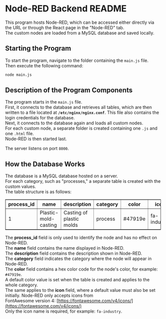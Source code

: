 # Node-RED Backend README

This program hosts Node-RED, which can be accessed either directly via the URL or through the React page in the "Node-RED" tab.  
The custom nodes are loaded from a MySQL database and saved locally.

## Starting the Program

To start the program, navigate to the folder containing the `main.js` file.  
Then execute the following command:  
```bash
node main.js
```

## Description of the Program Components

The program starts in the `main.js` file.  
First, it connects to the database and retrieves all tables, which are then written to a file located at **`/etc/nginx/nginx.conf`**. This file also contains the login credentials for the database.  
Next, it connects to the database again and loads all custom nodes.  
For each custom node, a separate folder is created containing one `.js` and one `.html` file.  
Node-RED is then started last.  

The server listens on port `8000`.

## How the Database Works

The database is a MySQL database hosted on a server.  
For each category, such as "processes," a separate table is created with the custom values.  
The table structure is as follows:

<table border="1">
  <tr>
    <th>process_id</th>
    <th>name</th>
    <th>description</th>
    <th>category</th>
    <th>color</th>
    <th>icon</th>
  </tr>
  <tr>
    <td>1</td>
    <td>Plastic-mold-casting</td>
    <td>Casting of plastic molds</td>
    <td>process</td>
    <td>#47919e</td>
    <td>fa-industry</td>
  </tr>
</table>

The **process_id** field is only used to identify the node and has no effect on Node-RED.  
The **name** field contains the name displayed in Node-RED.  
The **description** field contains the description shown in Node-RED.  
The **category** field indicates the category where the node will appear in Node-RED.  
The **color** field contains a hex color code for the node's color, for example: `#47919e`.  
A default color value is set when the table is created and applies to the whole category.  
The same applies to the **icon** field, where a default value must also be set initially. Node-RED only accepts icons from <br> 
FontAwesome version 4: [https://fontawesome.com/v4/icons/](https://fontawesome.com/v4/icons/)  
Only the icon name is required, for example: `fa-industry`.
